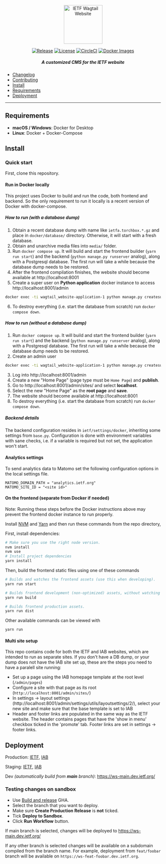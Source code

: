 <div align="center">
    
<img src="https://raw.githubusercontent.com/ietf-tools/common/main/assets/logos/wagtail-site.svg" alt="IETF Wagtail Website" height="125" />
    
[![Release](https://img.shields.io/github/release/ietf-tools/wagtail_website.svg?style=flat&maxAge=360)](https://github.com/ietf-tools/wagtail_website/releases)
[![License](https://img.shields.io/github/license/ietf-tools/wagtail_website)](https://github.com/ietf-tools/wagtail_website/blob/main/LICENSE)
[![CircleCI](https://img.shields.io/circleci/build/github/ietf-tools/wagtail_website?label=Circle%20CI%20Build&logo=circleci)](https://app.circleci.com/pipelines/github/ietf-tools/wagtail_website)
[![Docker Images](https://img.shields.io/badge/docker%20images-github-blue?logo=docker&logoColor=white)](https://github.com/ietf-tools/wagtail_website/pkgs/container/wagtail_website)
    
##### A customized CMS for the IETF website
    
</div>

-   [Changelog](https://github.com/ietf-tools/wagtail_website/releases)
-   [Contributing](https://github.com/ietf-tools/wagtail_website/blob/main/CONTRIBUTING.md)
-   [Install](#install)
-   [Requirements](#requirements)
-   [Deployment](#deployment)

---

## Requirements

-   **macOS / Windows**: Docker for Desktop
-   **Linux**: Docker + Docker-Compose

## Install

### Quick start

First, clone this repository.

#### Run in Docker locally

This project uses Docker to build and run the code, both frontend and backend.
So the only requirement to run it locally is a recent version of Docker with docker-compose.

##### How to run (with a database dump)

1. Obtain a recent database dump with name like `ietfa.torchbox.*.gz` and place in `docker/database/` directory. Otherwise, it will start with a fresh database.
2. Obtain and unarchive media files into `media/` folder.
3. Run `docker compose up`. It will build and start the frontend builder (`yarn run start`) and the backend (`python manage.py runserver` analog), along with a Postgresql database. The first run will take a while because the database dump needs to be restored.
4. After the frontend compilation finishes, the website should become available at http://localhost:8001
5. Create a super user on **Python application** docker instance to access http://localhost:8001/admin

```sh
docker exec -ti wagtail_website-application-1 python manage.py createsuperuser
```

6. To destroy everything (i.e. start the database from scratch) run `docker compose down`.

##### How to run (without a database dump)

1. Run `docker compose up`. It will build and start the frontend builder (`yarn run start`) and the backend (`python manage.py runserver` analog), along with a Postgresql database. The first run will take a while because the database dump needs to be restored.
2. Create an admin user

```sh
docker exec -ti wagtail_website-application-1 python manage.py createsuperuser
```

3. Log into http://localhost:8001/admin
4. Create a new "Home Page" (page type must be `Home Page`) and **publish**.
5. Go to http://localhost:8001/admin/sites/ and select **localhost**.
6. Select the new "Home Page" as the **root page** and **save**.
7. The website should become available at http://localhost:8001
8. To destroy everything (i.e. start the database from scratch) run `docker compose down`.

##### Backend details

The backend configuration resides in `ietf/settings/docker`, inheriting some settings from `base.py`. Configuration is done with environment variables with sane checks, i.e. if a variable is required but not set, the application won't start.

#### Analytics settings

To send analytics data to Matomo set the following configuration options in the local settings file.
```
MATOMO_DOMAIN_PATH = "analytics.ietf.org"
MATOMO_SITE_ID = "<site id>"
```

#### On the frontend (separate from Docker if needed)

Note: Running these steps before the Docker instructions above may prevent the frontend docker instance to run properly.

Install [NVM](https://github.com/nvm-sh/nvm) and [Yarn](https://yarnpkg.com/) and then run these commands from the repo directory,

First, install dependencies:

```sh
# Make sure you use the right node version.
nvm install
nvm use
# Install project dependencies
yarn install
```

Then, build the frontend static files using one of these commands

```sh
# Builds and watches the frontend assets (use this when developing).
yarn run start

# Builds frontend development (non-optimized) assets, without watching
yarn run build

# Builds frontend production assets.
yarn run dist
```

Other available commands can be viewed with

```sh
yarn run
```

#### Multi site setup

This repo contains code for both the IETF and IAB websites, which are intended to run as separate sites. If you don't have a DB dump, or your dump does not have the IAB site set up, these are the steps you need to have a paralell site running:

-   Set up a page using the IAB homepage template at the root level (`/admin/pages`)
-   Configure a site with that page as its root (`http://localhost:8001/admin/sites/`)
-   In settings -> layout settings (http://localhost:8001/admin/settings/utils/layoutsettings/2/), select your new site and make sure that the base template is set to IAB
-   Header and footer links are populated in the same way as the IETF website. The header contains pages that have the 'show in menu' checkbox ticked in the 'promote' tab. Footer links are set in settings -> footer links.

## Deployment

Production: [IETF](https://www.ietf.org/), [IAB](https://temporary.iab.org/)

Staging: [IETF](https://wwwstaging.ietf.org/), [IAB](https://wwwstaging.iab.org/)

Dev _(automatically build from **main** branch)_: https://ws-main.dev.ietf.org/

### Testing changes on sandbox

* Use [Build and release](https://github.com/ietf-tools/wagtail_website/actions/workflows/build.yml) GHA.
* Select the branch that you want to deploy.
* Make sure **Create Production Release** is **not** ticked.
* Tick **Deploy to Sandbox**.
* Click **Run Workflow** button.

If main branch is selected, changes will be deployed to https://ws-main.dev.ietf.org/

If any other branch is selected changes will be available on a subdomain compiled from the branch name. For example, deployment from `feat/foobar` branch will be available on `https://ws-feat-foobar.dev.ietf.org`.
